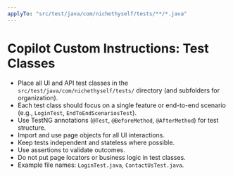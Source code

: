 ```yaml
---
applyTo: "src/test/java/com/nichethyself/tests/**/*.java"
---
```


# Copilot Custom Instructions: Test Classes

- Place all UI and API test classes in the `src/test/java/com/nichethyself/tests/` directory (and subfolders for organization).
- Each test class should focus on a single feature or end-to-end scenario (e.g., `LoginTest`, `EndToEndScenariosTest`).
- Use TestNG annotations (`@Test`, `@BeforeMethod`, `@AfterMethod`) for test structure.
- Import and use page objects for all UI interactions.
- Keep tests independent and stateless where possible.
- Use assertions to validate outcomes.
- Do not put page locators or business logic in test classes.
- Example file names: `LoginTest.java`, `ContactUsTest.java`.
